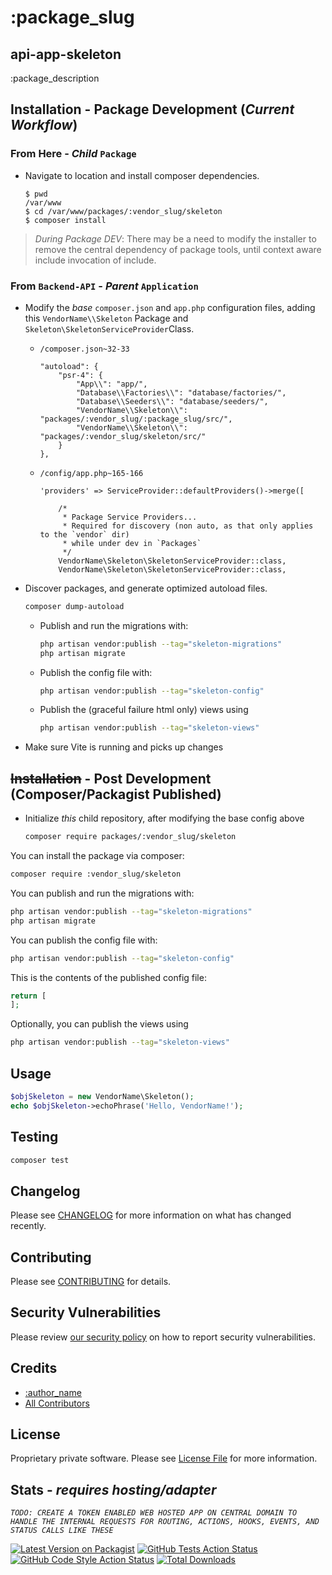 # :package_slug

## api-app-skeleton

:package_description

## Installation - Package Development (*Current Workflow*)

### From Here - *Child* `Package`

- Navigate to location and install composer dependencies.

  ```sh:
  $ pwd
  /var/www
  $ cd /var/www/packages/:vendor_slug/skeleton 
  $ composer install
  ```

> *During Package DEV*: There may be a need to modify the installer to remove the central dependency of package tools, until context aware include invocation of include.

### From `Backend-API` - *Parent* `Application`

- Modify the *base* `composer.json` and `app.php` configuration files, adding this `VendorName\\Skeleton` Package and `Skeleton\SkeletonServiceProvider`Class.
  - `/composer.json~32-33`

    ```json:/composer.json~32-33
    "autoload": {
        "psr-4": {
            "App\\": "app/",
            "Database\\Factories\\": "database/factories/",
            "Database\\Seeders\\": "database/seeders/",
            "VendorName\\Skeleton\\": "packages/:vendor_slug/:package_slug/src/",
            "VendorName\\Skeleton\\": "packages/:vendor_slug/skeleton/src/"
        }
    },
    ```

  - `/config/app.php~165-166`

    ```php:config/app.php~165-166
    'providers' => ServiceProvider::defaultProviders()->merge([

        /*
         * Package Service Providers...
         * Required for discovery (non auto, as that only applies to the `vendor` dir)
         * while under dev in `Packages`
         */
        VendorName\Skeleton\SkeletonServiceProvider::class,
        VendorName\Skeleton\SkeletonServiceProvider::class,
    ```

- Discover packages, and generate optimized autoload files.

    ```bash
    composer dump-autoload
    ```


  - Publish and run the migrations with:

    ```bash
    php artisan vendor:publish --tag="skeleton-migrations"
    php artisan migrate
    ```

  - Publish the config file with:

    ```bash
    php artisan vendor:publish --tag="skeleton-config"
    ```

  - Publish the (graceful failure html only) views using

    ```bash
    php artisan vendor:publish --tag="skeleton-views"
    ```

- Make sure Vite is running and picks up changes

## ~~Installation~~ - **Post** Development (Composer/Packagist Published)

- Initialize *this* child repository, after modifying the base config above

    ```bash
    composer require packages/:vendor_slug/skeleton
    ```

You can install the package via composer:

```bash
composer require :vendor_slug/skeleton
```

You can publish and run the migrations with:

```bash
php artisan vendor:publish --tag="skeleton-migrations"
php artisan migrate
```

You can publish the config file with:

```bash
php artisan vendor:publish --tag="skeleton-config"
```

This is the contents of the published config file:

```php
return [
];
```

Optionally, you can publish the views using

```bash
php artisan vendor:publish --tag="skeleton-views"
```

## Usage

```php
$objSkeleton = new VendorName\Skeleton();
echo $objSkeleton->echoPhrase('Hello, VendorName!');
```

## Testing

```bash
composer test
```

## Changelog

Please see [CHANGELOG](CHANGELOG.md) for more information on what has changed recently.

## Contributing

Please see [CONTRIBUTING](CONTRIBUTING.md) for details.

## Security Vulnerabilities

Please review [our security policy](../../security/policy) on how to report security vulnerabilities.

## Credits

- [:author_name](https://github.com/:author_username)
- [All Contributors](../../contributors)

## License

Proprietary private software. Please see [License File](LICENSE.md) for more information.

## Stats - *requires hosting/adapter*

*`TODO: CREATE A TOKEN ENABLED WEB HOSTED APP ON CENTRAL DOMAIN TO HANDLE THE INTERNAL REQUESTS FOR ROUTING, ACTIONS, HOOKS, EVENTS, AND STATUS CALLS LIKE THESE`*

[![Latest Version on Packagist](https://img.shields.io/packagist/v/:vendor_slug/backend-login.svg?style=flat-square)](https://packagist.org/packages/:vendor_slug/backend-login)
[![GitHub Tests Action Status](https://img.shields.io/github/actions/workflow/status/:vendor_slug/backend-login/run-tests.yml?branch=main&label=tests&style=flat-square)](https://github.com/:vendor_slug/backend-login/actions?query=workflow%3Arun-tests+branch%3Amain)
[![GitHub Code Style Action Status](https://img.shields.io/github/actions/workflow/status/:vendor_slug/backend-login/fix-php-code-style-issues.yml?branch=main&label=code%20style&style=flat-square)](https://github.com/:vendor_slug/backend-login/actions?query=workflow%3A"Fix+PHP+code+style+issues"+branch%3Amain)
[![Total Downloads](https://img.shields.io/packagist/dt/:vendor_slug/backend-login.svg?style=flat-square)](https://packagist.org/packages/:vendor_slug/backend-login)
